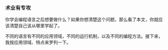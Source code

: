 ### 术业有专攻

你学会编程语言之后想要做什么？如果你想清楚这个问题，那么看了本文，你就应该清楚自己该从哪里学起了。

不同的语言有不同的应用领域，不同的运行机制，以及不同的编程方法。接下来，我按应用领域、特点来罗列一下。



